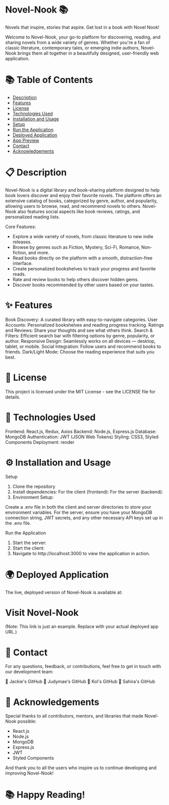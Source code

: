 # Novel-Nook 📚
Novels that inspire, stories that aspire. Get lost in a book with Novel Nook!

Welcome to Novel-Nook, your go-to platform for discovering, reading, and sharing novels from a wide variety of genres. Whether you're a fan of classic literature, contemporary tales, or emerging indie authors, Novel-Nook brings them all together in a beautifully designed, user-friendly web application.

# 📚 Table of Contents
* [Description](#description)
* [Features](#features)
* [License](#license)
* [Technologies Used](#technologies-used)
* [Installation and Usage](#installation-and-usage)
* [Setup](#setup)
* [Run the Application](#run-the-application)
* [Deployed Application](#deployed-application)
* [App Preview](#app-preview)
* [Contact](#contact)
* [Acknowledgements](#acknowledgements)

# 📋 Description
Novel-Nook is a digital library and book-sharing platform designed to help book lovers discover and enjoy their favorite novels. The platform offers an extensive catalog of books, categorized by genre, author, and popularity, allowing users to browse, read, and recommend novels to others. Novel-Nook also features social aspects like book reviews, ratings, and personalized reading lists.

Core Features:

* Explore a wide variety of novels, from classic literature to new indie releases.
* Browse by genres such as Fiction, Mystery, Sci-Fi, Romance, Non-fiction, and more.
* Read books directly on the platform with a smooth, distraction-free interface.
* Create personalized bookshelves to track your progress and favorite reads.
* Rate and review books to help others discover hidden gems.
* Discover books recommended by other users based on your tastes.

# ✨ Features
Book Discovery: A curated library with easy-to-navigate categories.
User Accounts: Personalized bookshelves and reading progress tracking.
Ratings and Reviews: Share your thoughts and see what others think.
Search & Filters: Efficient search bar with filtering options by genre, popularity, or author.
Responsive Design: Seamlessly works on all devices — desktop, tablet, or mobile.
Social Integration: Follow users and recommend books to friends.
Dark/Light Mode: Choose the reading experience that suits you best.

# 📝 License
This project is licensed under the MIT License - see the LICENSE file for details.

# 🔧 Technologies Used
Frontend: React.js, Redux, Axios
Backend: Node.js, Express.js
Database: MongoDB
Authentication: JWT (JSON Web Tokens)
Styling: CSS3, Styled Components
Deployment: render

# ⚙️ Installation and Usage

Setup
1) Clone the repository
2) Install dependencies:
    For the client (frontend):
    For the server (backend):
3) Environment Setup:

Create a .env file in both the client and server directories to store your environment variables.
For the server, ensure you have your MongoDB connection string, JWT secrets, and any other necessary API keys set up in the .env file.

Run the Application
1) Start the server:
2) Start the client:
3) Navigate to http://localhost:3000 to view the application in action.

# 🌍 Deployed Application
The live, deployed version of Novel-Nook is available at:

# Visit Novel-Nook
(Note: This link is just an example. Replace with your actual deployed app URL.)

# 📣 Contact
For any questions, feedback, or contributions, feel free to get in touch with our development team:

📕 Jackie's GitHub
📙 Judymae's GitHub
📗 Kol's GitHub
📘 Sahira's GitHub

# 🤝 Acknowledgements
Special thanks to all contributors, mentors, and libraries that made Novel-Nook possible:

* React.js
* Node.js
* MongoDB
* Express.js
* JWT
* Styled Components

And thank you to all the users who inspire us to continue developing and improving Novel-Nook!

# 📚 Happy Reading!




